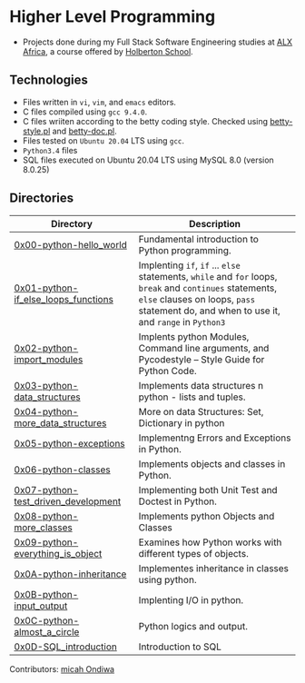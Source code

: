 # Higher Level Programming

- Projects done during my Full Stack Software Engineering studies at [ALX Africa](https://www.alxafrica.com/software-engineering-2022/), a course offered by [Holberton School](https://www.holbertonschool.com/).

## Technologies

- Files written in ```vi```, ```vim```, and ```emacs``` editors. 
- C files compiled using ```gcc 9.4.0```.
- C files wriiten according to the betty coding style. Checked using [betty-style.pl](https://github.com/holbertonschool/Betty/blob/master/betty-style.pl) and [betty-doc.pl](https://github.com/holbertonschool/Betty/blob/master/betty-doc.pl).
- Files tested on ```Ubuntu 20.04``` LTS using ```gcc```.
- ```Python3.4``` files 
- SQL files executed on Ubuntu 20.04 LTS using MySQL 8.0 (version 8.0.25)

## Directories 

| Directory  | Description |
| ---  | --- |
|[0x00-python-hello_world](0x00-python-hello_world) |Fundamental introduction to Python programming.|
|[0x01-python-if_else_loops_functions](0x01-python-if_else_loops_functions)|Implenting ```if```, ```if``` ... ```else``` statements, ```while``` and ```for``` loops, ```break``` and ```continues``` statements, ```else```  clauses on loops, ```pass``` statement do, and when to use it, and ```range``` in ```Python3```|
|[0x02-python-import_modules](0x02-python-import_modules)|Implents python Modules, Command line arguments, and Pycodestyle – Style Guide for Python Code.|
|[0x03-python-data_structures](0x03-python-data_structures)|Implements data structures n python - lists and tuples.|
|[0x04-python-more_data_structures](0x04-python-more_data_structures)| More on data Structures: Set, Dictionary in python|
|[0x05-python-exceptions](0x05-python-exceptions)|Implementng Errors and Exceptions in Python.|
|[0x06-python-classes](0x06-python-classes)|Implements objects and classes in Python.|
|[0x07-python-test_driven_development](0x07-python-test_driven_development)|Implementing both Unit Test and Doctest in Python.
|[0x08-python-more_classes](0x08-python-more_classes)|Implements python Objects and Classes|
|[0x09-python-everything_is_object](0x09-python-everything_is_object)|Examines how Python works with different types of objects.|
|[0x0A-python-inheritance](0x0A-python-inheritance)| Implementes inheritance in classes using python. |
|[0x0B-python-input_output](0x0B-python-input_output)|Implenting I/O in python.|
|[0x0C-python-almost_a_circle](0x0C-python-almost_a_circle)| Python logics and output. |
|[0x0D-SQL_introduction](0x0D-SQL_introduction)| Introduction to SQL|




Contributors: [micah Ondiwa](github.com/micahondiwa)
